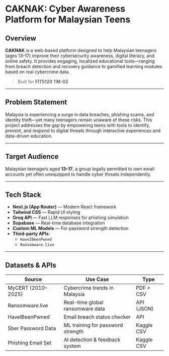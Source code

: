 # CAKNAK: Cyber Awareness Platform for Malaysian Teens

## Overview
**CAKNAK** is a web-based platform designed to help Malaysian teenagers (ages 13–17) improve their cybersecurity awareness, digital literacy, and online safety. It provides engaging, localized educational tools—ranging from breach detection and recovery guidance to gamified learning modules based on real cybercrime data.

> Built for **FIT5120 TM-02**

---

## Problem Statement
Malaysia is experiencing a surge in data breaches, phishing scams, and identity theft—yet many teenagers remain unaware of these risks. This project addresses the gap by empowering teens with tools to identify, prevent, and respond to digital threats through interactive experiences and data-driven education.

---

## Target Audience
Malaysian teenagers aged **13–17**, a group legally permitted to own email accounts yet often unequipped to handle cyber threats independently.

---

## Tech Stack
- **Next.js (App Router)** — Modern React framework
- **Tailwind CSS** — Rapid UI styling
- **Groq API** — Fast LLM responses for phishing simulation
- **Supabase** — Real-time database integration
- **Custom ML Models** — For password strength detection
- **Third-party APIs**: 
  - `HaveIBeenPwned`
  - `Ransomware.live`

---

## Datasets & APIs
| Source              | Use Case                            | Type                    |
|---------------------|-------------------------------------|--------------------------|
| MyCERT (2010–2025)  | Cybercrime trends in Malaysia       | PDF > CSV                |
| Ransomware.live     | Real-time global ransomware data    | API (JSON)               |
| HaveIBeenPwned      | Email breach status checker         | API                      |
| Sber Password Data  | ML training for password strength   | Kaggle CSV               |
| Phishing Email Set  | AI detection & feedback system      | Kaggle CSV               |

